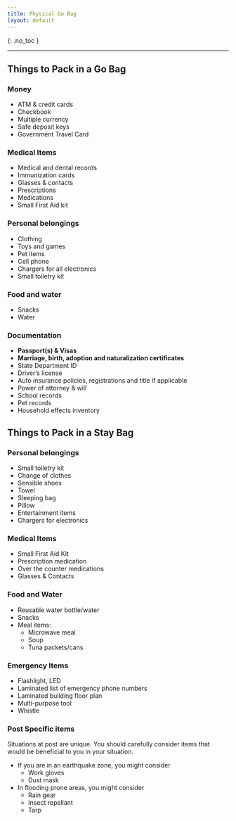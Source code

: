 ```yaml
---
title: Physical Go Bag
layout: default
---
```


{: .no_toc }

---

## Things to Pack in a Go Bag

### Money

- ATM & credit cards
- Checkbook
- Multiple currency
- Safe deposit keys
- Government Travel Card

### Medical Items

- Medical and dental records
- Immunization cards
- Glasses & contacts
- Prescriptions
- Medications
- Small First Aid kit

### Personal belongings

- Clothing
- Toys and games
- Pet items
- Cell phone
- Chargers for all electronics
- Small toiletry kit

### Food and water

- Snacks
- Water

### Documentation

- **Passport(s) & Visas**
- **Marriage, birth, adoption and naturalization certificates**
- State Department ID
- Driver’s license
- Auto insurance policies, registrations and title if applicable
- Power of attorney & will
- School records
- Pet records
- Household effects inventory

## Things to Pack in a Stay Bag

### Personal belongings

- Small toiletry kit
- Change of clothes
- Sensible shoes
- Towel
- Sleeping bag
- Pillow
- Entertainment items
- Chargers for electronics

### Medical Items

- Small First Aid Kit
- Prescription medication
- Over the counter medications
- Glasses & Contacts

### Food and Water

- Reusable water bottle/water
- Snacks
- Meal items:
  - Microwave meal
  - Soup
  - Tuna packets/cans

### Emergency Items

- Flashlight, LED
- Laminated list of emergency phone numbers
- Laminated building floor plan
- Multi-purpose tool
- Whistle

### Post Specific items

Situations at post are unique. You should carefully consider items that would be beneficial to you in your situation.
- If you are in an earthquake zone, you might consider
  - Work gloves
  - Dust mask
- In flooding prone areas, you might consider
  - Rain gear
  - Insect repellant
  - Tarp